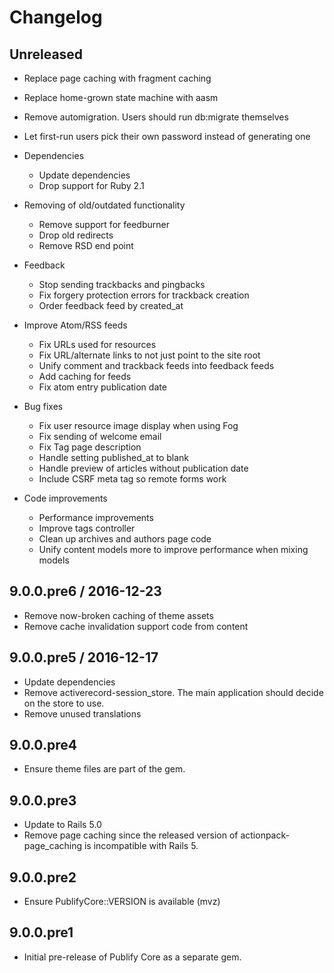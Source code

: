 # Changelog

## Unreleased

* Replace page caching with fragment caching
* Replace home-grown state machine with aasm
* Remove automigration. Users should run db:migrate themselves
* Let first-run users pick their own password instead of generating one

* Dependencies
  - Update dependencies
  - Drop support for Ruby 2.1

* Removing of old/outdated functionality
  - Remove support for feedburner
  - Drop old redirects
  - Remove RSD end point

* Feedback
  - Stop sending trackbacks and pingbacks
  - Fix forgery protection errors for trackback creation
  - Order feedback feed by created_at

* Improve Atom/RSS feeds
  - Fix URLs used for resources
  - Fix URL/alternate links to not just point to the site root
  - Unify comment and trackback feeds into feedback feeds
  - Add caching for feeds
  - Fix atom entry publication date

* Bug fixes
  - Fix user resource image display when using Fog
  - Fix sending of welcome email
  - Fix Tag page description
  - Handle setting published_at to blank
  - Handle preview of articles without publication date
  - Include CSRF meta tag so remote forms work

* Code improvements
  - Performance improvements
  - Improve tags controller
  - Clean up archives and authors page code
  - Unify content models more to improve performance when mixing models

## 9.0.0.pre6 / 2016-12-23

* Remove now-broken caching of theme assets
* Remove cache invalidation support code from content

## 9.0.0.pre5 / 2016-12-17

* Update dependencies
* Remove activerecord-session_store. The main application should decide on the
  store to use.
* Remove unused translations

## 9.0.0.pre4

* Ensure theme files are part of the gem.

## 9.0.0.pre3

* Update to Rails 5.0
* Remove page caching since the released version of actionpack-page_caching is
  incompatible with Rails 5.

## 9.0.0.pre2

* Ensure PublifyCore::VERSION is available (mvz)

## 9.0.0.pre1

* Initial pre-release of Publify Core as a separate gem.
